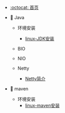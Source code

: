 - [:octocat: 首页](/README)
- :memo: Java

    - 环境安装
        - [linux-JDK安装](/md/idea-plugin/2022-03-04-linux安装JDK.md)
    - BIO
    - NIO
    - Netty
    
       - [Netty简介](/md/idea-plugin/2022-03-04-Netty简介.md)

- :memo: maven
    - 环境安装
        - [linux-maven安装](/md/idea-plugin/2022-03-04-linux安装maven.md)
    
